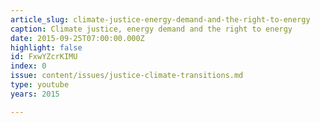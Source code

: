 ```yaml
---
article_slug: climate-justice-energy-demand-and-the-right-to-energy
caption: Climate justice, energy demand and the right to energy
date: 2015-09-25T07:00:00.000Z
highlight: false
id: FxwYZcrKIMU
index: 0
issue: content/issues/justice-climate-transitions.md
type: youtube
years: 2015

---
```

